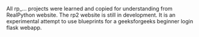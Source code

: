 All rp_... projects were learned and copied for understanding from RealPython website. The rp2 website is still in development. It is an experimental attempt to use blueprints for a geeksforgeeks beginner login flask webapp.
